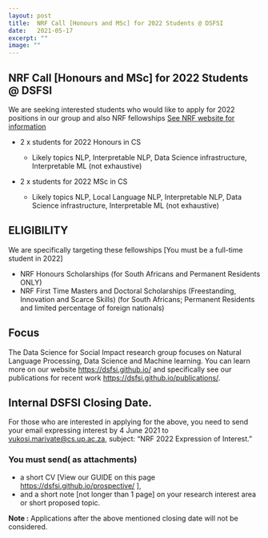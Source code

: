 ```yaml
---
layout: post
title:  NRF Call [Honours and MSc] for 2022 Students @ DSFSI
date:   2021-05-17
excerpt: ""
image: ""
---
```

## NRF Call [Honours and MSc] for 2022 Students @ DSFSI
We are seeking interested students who would like to apply for 2022 positions in our group and also NRF fellowships [See NRF website for information](https://www.nrf.ac.za/bursaries/framework-documents/bursaries-framework-documents)

* 2 x students for 2022 Honours in CS
  * Likely topics NLP, Interpretable NLP, Data Science infrastructure, Interpretable ML (not exhaustive)

* 2 x students for 2022 MSc in CS
    * Likely topics NLP, Local Language NLP, Interpretable NLP, Data Science infrastructure, Interpretable ML (not exhaustive)  

## ELIGIBILITY

We are specifically targeting these fellowships [You must be a full-time student in 2022]

* NRF Honours Scholarships (for South Africans and Permanent Residents ONLY)
* NRF First Time Masters and Doctoral Scholarships (Freestanding, Innovation and Scarce Skills) (for South Africans; Permanent Residents and limited percentage of foreign nationals)

## Focus
The Data Science for Social Impact research group focuses on Natural Language Processing, Data Science and Machine learning. You can learn more on our website https://dsfsi.github.io/ and specifically see our publications for recent work https://dsfsi.github.io/publications/. 

## Internal DSFSI Closing Date.

For those who are interested in applying for the above, you need to send your email expressing interest by 4 June 2021 to vukosi.marivate@cs.up.ac.za, subject: “NRF 2022 Expression of Interest.”

### You must send( as attachments) 

* a short CV [View our GUIDE on this page https://dsfsi.github.io/prospective/ ],
* and a short note [not longer than 1 page] on your research interest area or short proposed topic.

**Note :**  Applications after the above mentioned closing date will not be considered.
